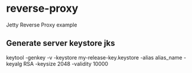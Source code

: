 # reverse-proxy
Jetty Reverse Proxy example


## Generate server keystore jks

keytool -genkey -v -keystore my-release-key.keystore -alias alias_name -keyalg RSA -keysize 2048 -validity 10000
